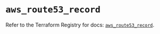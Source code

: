 # `aws_route53_record`

Refer to the Terraform Registry for docs: [`aws_route53_record`](https://registry.terraform.io/providers/hashicorp/aws/4.54.0/docs/resources/route53_record).
